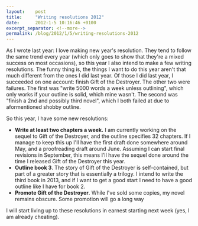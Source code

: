 ```yaml
---
layout:    post
title:     "Writing resolutions 2012"
date:      2012-1-5 10:16:46 +0100
excerpt_separator: <!--more-->
permalink: /blog/2012/1/5/writing-resolutions-2012
---
```


As I wrote last year: I love making new year's resolution. They tend to follow the same trend every year (which only goes to show that they're a mixed success on most occasions), so this year I also intend to make a few writing resolutions. The funny thing is, the things I want to do this year aren't that much different from the ones I did last year. Of those I did last year, I succeeded on one account: finish Gift of the Destroyer. The other two were failures. The first was &quot;write 5000 words a week unless outlining&quot;, which only works if your outline is solid, which mine wasn't. The second was &quot;finish a 2nd and possibly third novel&quot;, which I both failed at due to aformentioned shobby outline.

<!--more-->
So this year, I have some new resolutions:
* **Write at least two chapters a week.** I am currently working on the sequel to Gift of the Destroyer, and the outline specifies 32 chapters. If I manage to keep this up I'll have the first draft done somewhere around May, and a proofreading draft around June. Assuming I can start final revisions in September, this means I'll have the sequel done around the time I released Gift of the Destroyer this year.
* **Outline book 3**. The story of Gift of the Destroyer is self-contained, but part of a greater story that is essentially a trilogy. I intend to write the third book in 2013, and if I want to get a good start I need to have a good outline like I have for book 2.
* **Promote Gift of the Destroyer**. While I've sold some copies, my novel remains obscure. Some promotion will go a long way

I will start living up to these resolutions in earnest starting next week (yes, I am already cheating).